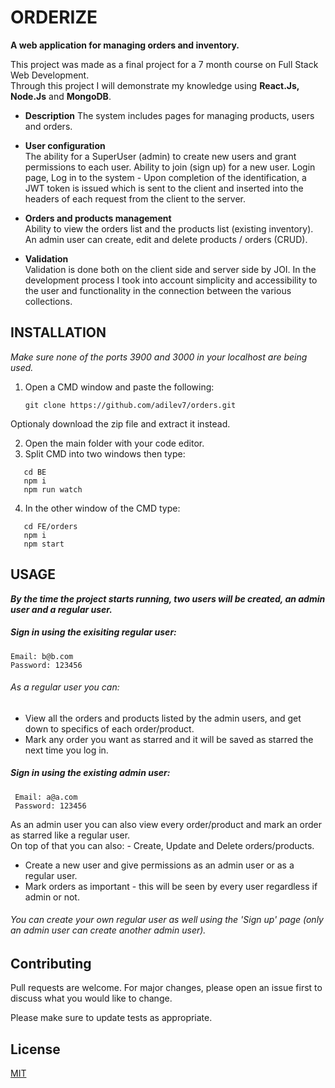# ORDERIZE

**A web application for managing orders and inventory.**

This project was made as a final project for a 7 month course on Full Stack Web Development.  
Through this project I will demonstrate my knowledge using **React.Js, Node.Js** and **MongoDB**.

- **Description**
  The system includes pages for managing products, users and orders.

- **User configuration**  
  The ability for a SuperUser (admin) to create new users and grant permissions to each user.
  Ability to join (sign up) for a new user.
  Login page, Log in to the system - Upon completion of the identification, a JWT token is issued which is sent to the client and inserted into the headers of each request from the client to the server.

- **Orders and products management**  
  Ability to view the orders list and the products list (existing inventory).
  An admin user can create, edit and delete products / orders (CRUD).

- **Validation**  
  Validation is done both on the client side and server side by JOI.
  In the development process I took into account simplicity and accessibility to the user and functionality in the connection between the various collections.

## INSTALLATION

_Make sure none of the ports 3900 and 3000 in your localhost are being used._

1. Open a CMD window and paste the following:

   ```
   git clone https://github.com/adilev7/orders.git
   ```

Optionaly download the zip file and extract it instead.

2. Open the main folder with your code editor.
3. Split CMD into two windows then type:

```
   cd BE
   npm i
   npm run watch
```

4. In the other window of the CMD type:

```
   cd FE/orders
   npm i
   npm start
```

## USAGE

**_By the time the project starts running, two users will be created, an admin user and a regular user._**

##### **_Sign in using the exisiting regular user_**:

```
Email: b@b.com
Password: 123456
```

###### _As a regular user you can_:

- View all the orders and products listed by the admin users, and get down to specifics of each order/product.
- Mark any order you want as starred and it will be saved as starred the next time you log in.

##### **_Sign in using the existing admin user_**:

```
 Email: a@a.com
 Password: 123456
```

As an admin user you can also view every order/product and mark an order as starred like a regular user.  
On top of that you can also: - Create, Update and Delete orders/products.

- Create a new user and give permissions as an admin user or as a regular user.
- Mark orders as important - this will be seen by every user regardless if admin or not.

###### _You can create your own regular user as well using the 'Sign up' page (only an admin user can create another admin user)._

## Contributing

Pull requests are welcome. For major changes, please open an issue first to discuss what you would like to change.

Please make sure to update tests as appropriate.

## License

[MIT](https://choosealicense.com/licenses/mit/)

